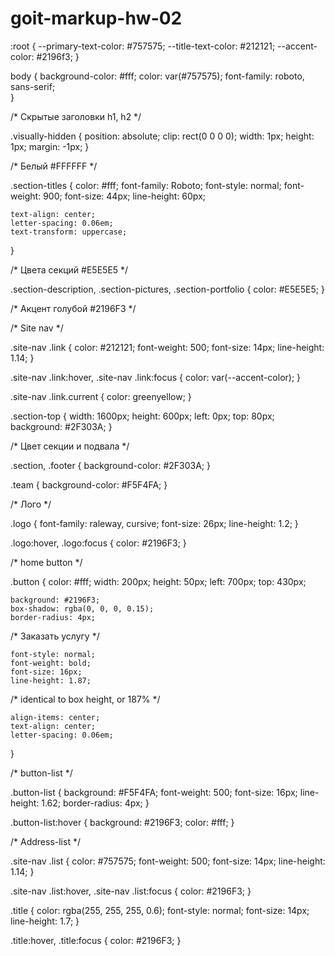 # goit-markup-hw-02
:root {
 --primary-text-color: #757575;
 --title-text-color: #212121;
 --accent-color: #2196f3;
}

body {
    background-color: #fff;
    color: var(#757575);
    font-family: roboto, sans-serif;   
}

/* Скрытые заголовки h1, h2 */

.visually-hidden {
    position: absolute;
    clip: rect(0 0 0 0);
    width: 1px;
    height: 1px;
    margin: -1px;
}

/* Белый #FFFFFF */

.section-titles {
    color: #fff;
    font-family: Roboto;
    font-style: normal;
    font-weight: 900;
    font-size: 44px;
    line-height: 60px;

    text-align: center;
    letter-spacing: 0.06em;
    text-transform: uppercase;
}

/* Цвета секций #E5E5E5 */

.section-description,
.section-pictures,
.section-portfolio {
    color: #E5E5E5;
}

/* Акцент голубой #2196F3 */

/* Site nav */

.site-nav .link {
    color: #212121;
    font-weight: 500;
    font-size: 14px;
    line-height: 1.14;
}

.site-nav .link:hover,
.site-nav .link:focus {
    color: var(--accent-color);
}

.site-nav .link.current {
    color: greenyellow;
}

.section-top {
    width: 1600px;
    height: 600px;
    left: 0px;
    top: 80px;
    background: #2F303A;
}

/* Цвет секции и подвала */

.section,
.footer {
    background-color: #2F303A;
}

.team {
    background-color: #F5F4FA;
}

/* Лого */

.logo {
    font-family: raleway, cursive;
    font-size: 26px;
    line-height: 1.2;
}

.logo:hover,
.logo:focus {
    color: #2196F3;
}

/* home button */

.button {
    color: #fff;
    width: 200px;
    height: 50px;
    left: 700px;
    top: 430px;

    background: #2196F3;
    box-shadow: rgba(0, 0, 0, 0.15);
    border-radius: 4px; 

/* Заказать услугу */

    font-style: normal;
    font-weight: bold;
    font-size: 16px;
    line-height: 1.87;

/* identical to box height, or 187% */

    align-items: center;
    text-align: center;
    letter-spacing: 0.06em;
}

/* button-list */

.button-list {
    background: #F5F4FA;
    font-weight: 500;
    font-size: 16px;
    line-height: 1.62;
    border-radius: 4px;
}

.button-list:hover {
    background: #2196F3;
    color: #fff;
}

/* Address-list */

.site-nav .list {
    color: #757575;
    font-weight: 500;
    font-size: 14px;
    line-height: 1.14;
}

.site-nav .list:hover,
.site-nav .list:focus {
    color: #2196F3;
}

.title {
    color: rgba(255, 255, 255, 0.6);
    font-style: normal;
    font-size: 14px;
    line-height: 1.7;
}

.title:hover,
.title:focus {
    color: #2196F3;
}

